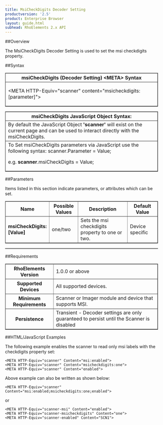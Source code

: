 ```yaml
---
title: MsiCheckDigits Decoder Setting
productversion: '2.5'
product: Enterprise Browser
layout: guide.html
subhead: RhoElements 2.x API
---
```


##Overview

The MsiCheckDigits Decoder Setting is used to set the msi checkdigits property.

##Syntax

<table class="facelift" style="width:100%" border="1" padding="5px"> <tr><th class="tableHeading">msiCheckDigits (Decoder Setting) &lt;META&gt; Syntax
</th></tr><tr><td class="clsSyntaxCells clsOddRow"><p>&lt;META HTTP-Equiv="scanner" content="msicheckdigits:[parameter]"&gt;</p></td></tr></table>
<table class="facelift" style="width:100%" border="1" padding="5px"> <tr><th class="tableHeading">msiCheckDigits JavaScript Object Syntax:</th></tr><tr><td class="clsSyntaxCells clsOddRow">
By default the JavaScript Object <b>'scanner'</b> will exist on the current page and can be used to interact directly with the msiCheckDigits.
</td></tr><tr><td class="clsSyntaxCells clsEvenRow">
To Set msiCheckDigits parameters via JavaScript use the following syntax: scanner.Parameter = Value;
<P />e.g. <b>scanner</b>.msiCheckDigits = Value;
</td></tr></table>

##Parameters


Items listed in this section indicate parameters, or attributes which can be set.
<table class="facelift" style="width:100%" border="1" padding="5px"> <col width="20%" /><col width="20%" /><col width="38%" /><col width="22%" /><tr><th class="tableHeading">Name</th><th class="tableHeading">Possible Values</th><th class="tableHeading">Description</th><th class="tableHeading">Default Value</th></tr><tr><td class="clsSyntaxCells clsOddRow"><b>msiCheckDigits:[Value]
</b></td><td class="clsSyntaxCells clsOddRow">one/two</td><td class="clsSyntaxCells clsOddRow">Sets the msi checkdigits property to one or two.</td><td class="clsSyntaxCells clsOddRow">Device specific</td></tr></table>
<table class="facelift" style="width:100%" border="1" padding="5px"> <col width="78%" /><col width="8%" /><col width="1%" /><col width="5%" /><col width="1%" /><col width="5%" /><col width="2%" /></table>





##Requirements

<table class="facelift" style="width:100%" border="1" padding="5px"> <tr><th class="tableHeading">RhoElements Version</th><td class="clsSyntaxCell clsEvenRow">1.0.0 or above
</td></tr><tr><th class="tableHeading">Supported Devices</th><td class="clsSyntaxCell clsOddRow">All supported devices.</td></tr><tr><th class="tableHeading">Minimum Requirements</th><td class="clsSyntaxCell clsOddRow">Scanner or Imager module and device that supports MSI.</td></tr><tr><th class="tableHeading">Persistence</th><td class="clsSyntaxCell clsEvenRow">Transient - Decoder settings are only guaranteed to persist until the Scanner is disabled</td></tr></table>


##HTML/JavaScript Examples

The following example enables the scanner to read only msi labels with the checkdigits property set:

	<META HTTP-Equiv="scanner" Content="msi:enabled">
	<META HTTP-Equiv="scanner" Content="msicheckdigits:one">
	<META HTTP-Equiv="scanner" Content="enabled">
	
Above example can also be written as shown below:

	<META HTTP-Equiv="scanner" Content="msi:enabled;msicheckdigits:one;enabled">
	
or

	<META HTTP-Equiv="scanner-msi" Content="enabled">
	<META HTTP-Equiv="scanner-msicheckdigits" Content="one">
	<META HTTP-Equiv="scanner-enabled" Content="SCN1">
	





